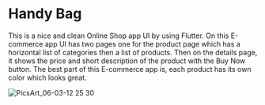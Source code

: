 # Handy Bag

This is a nice and clean Online Shop app UI by using Flutter.
On this E-commerce app UI has two pages one for the product page which has a horizontal list of categories then a list of products. Then on the details page, it shows the price and short description of the product with the Buy Now button. The best part of this E-commerce app is, each product has its own color which looks great.

![PicsArt_06-03-12 25 30](https://user-images.githubusercontent.com/71263421/120601611-ccb4ab00-c467-11eb-96ef-4b8570a589f4.jpg)
